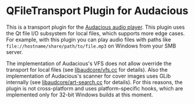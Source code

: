 # QFileTransport Plugin for Audacious

This is a transport plugin for the [Audacious audio player](https://audacious-media-player.org/). This plugin uses the Qt file I/O subsystem for local files, which supports more edge cases. For example, with this plugin you can play audio files with paths like `file://hostname/share/path/to/file.mp3` on Windows from your SMB server.

The implementation of Audacious's VFS does not allow override the transport for local files (see [libaudcore/vfs.cc](https://github.com/audacious-media-player/audacious/blob/audacious-4.3/src/libaudcore/vfs.cc#L45-L46) for details). Also the implementation of Audacious's scanner for cover images uses GLib internally (see [libaudcore/art-search.cc](https://github.com/audacious-media-player/audacious/blob/audacious-4.3/src/libaudcore/art-search.cc#L61-L131) for details). For this reasons, the plugin is not cross-platform and uses platform-specific hooks, which are implemented only for 32-bit Windows builds at this moment.

